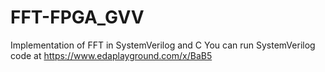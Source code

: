 # FFT-FPGA_GVV
Implementation of FFT in SystemVerilog and C
You can run SystemVerilog code at https://www.edaplayground.com/x/BaB5
